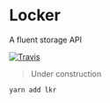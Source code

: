 # Locker
A fluent storage API

[![Travis](https://img.shields.io/travis/tymondesigns/locker.svg?style=flat-square)](https://travis-ci.org/tymondesigns/locker)

> Under construction

```bash
yarn add lkr
```
